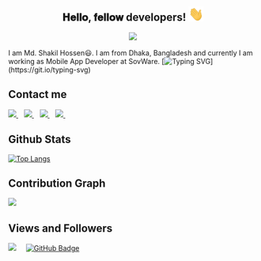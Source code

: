 <h2 align="center"> 𝐇𝐞𝐥𝐥𝐨, 𝐟𝐞𝐥𝐥𝐨𝐰 developers! <img src="https://raw.githubusercontent.com/ABSphreak/ABSphreak/master/gifs/Hi.gif" width="30px"></h2>

<p align="center" ><img 
 src="https://user-images.githubusercontent.com/22797857/90096358-dba16400-dd54-11ea-8e44-e181ada72661.gif" width="50%"/></p>

I am Md. Shakil Hossen😃. I am from Dhaka, Bangladesh and currently I am working as Mobile App Developer at SovWare.
[![Typing SVG](https://readme-typing-svg.herokuapp.com?vCenter=true&width=500&lines=Mobile+App+Developer;Flutter+Developer+with+4%2B+Years+Experience;)](https://git.io/typing-svg)
## Contact me
<p align='start'>
<a href="mailto:shakilhossain38@gmail.com">
  <img src="https://img.shields.io/badge/email me-%23D14836.svg?&style=for-the-badge&logo=gmail&logoColor=white" />
</a>&nbsp;&nbsp;
<a href="https://www.linkedin.com/in/shakilhossain38/">
  <img src="https://img.shields.io/badge/linkedin-%230077B5.svg?&style=for-the-badge&logo=linkedin&logoColor=white" />
</a>&nbsp;&nbsp;
    <a href="https://twitter.com/shakilhossain38">
  <img src="https://img.shields.io/badge/twitter-%231DA1F2.svg?&style=for-the-badge&logo=twitter&logoColor=white" />
</a>&nbsp;&nbsp;
<a href="https://www.facebook.com/shakilhossen38">
  <img src="https://img.shields.io/badge/facebook-%231DA1F2.svg?&style=for-the-badge&logo=facebook&logoColor=white" />
</a>&nbsp;&nbsp;

 ## Github Stats
 
 [![Top Langs](https://github-readme-stats.vercel.app/api/top-langs/?username=shakilhossain38&layout=compact&title_color=FFFFFF&icon_color=FFFFFF&text_color=FFFFFF&bg_color=0D1117)](https://github.com/shakilhossain38/github-readme-stats) 
 ##  Contribution Graph

<a href="https://github.com/shakilhossain38">
    <img src="https://github-readme-streak-stats.herokuapp.com/?user=shakilhossain38"/>
  </a>

## Views and Followers
<p align="start">
<img src="https://komarev.com/ghpvc/?username=shakilhossain38">&nbsp;&nbsp;&nbsp;&nbsp;</a>
<a href="https://github.com/shakilhossain38?tab=followers"><img src="https://img.shields.io/github/followers/shakilhossain38?label=Followers&style=social" alt="GitHub Badge"></a>
</p>
